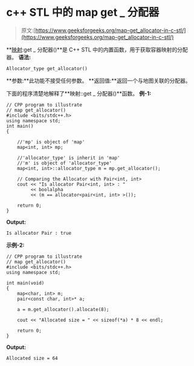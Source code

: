 # c++ STL 中的 map get _ 分配器

> 原文:[https://www.geeksforgeeks.org/map-get_allocator-in-c-stl/](https://www.geeksforgeeks.org/map-get_allocator-in-c-stl/)

**[映射](https://www.geeksforgeeks.org/map-associative-containers-the-c-standard-template-library-stl/):get _ 分配器()**是 C++ STL 中的内置函数，用于获取容器映射的分配器。
**语法:**

```
Allocator_type get_allocator()

```

**参数:**此功能不接受任何参数。
**返回值:**返回一个与地图关联的分配器。

下面的程序清楚地解释了**映射::get _ 分配器()**函数。
**例-1:**

```
// CPP program to illustrate
// map get_allocator()
#include <bits/stdc++.h>
using namespace std;
int main()
{

    //'mp' is object of 'map'
    map<int, int> mp;

    //'allocator_type' is inherit in 'map'
    //'m' is object of 'allocator_type'
    map<int, int>::allocator_type m = mp.get_allocator();

    // Comparing the Allocator with Pair<int, int>
    cout << "Is allocator Pair<int, int> : "
         << boolalpha
         << (m == allocator<pair<int, int> >());

    return 0;
}
```

**Output:**

```
Is allocator Pair : true 
```

**示例-2:**

```
// CPP program to illustrate
// map get_allocator()
#include <bits/stdc++.h>
using namespace std;

int main(void)
{
    map<char, int> m;
    pair<const char, int>* a;

    a = m.get_allocator().allocate(8);

    cout << "Allocated size = " << sizeof(*a) * 8 << endl;

    return 0;
}
```

**Output:**

```
Allocated size = 64

```